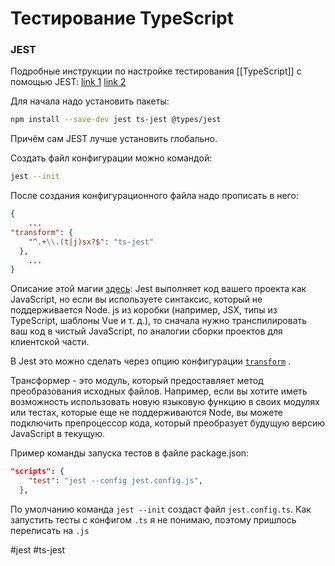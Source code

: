 # Тестирование TypeScript

### JEST
Подробные инструкции по настройке тестирования [[TypeScript]] с помощью JEST:
[link 1](https://jestjs.io/ru/docs/getting-started)
[link 2](https://itnext.io/step-by-step-building-and-publishing-an-npm-typescript-package-44fe7164964c)

Для начала надо установить пакеты:
```bash
npm install --save-dev jest ts-jest @types/jest
```

Причём сам JEST лучше установить глобально.

Создать файл конфигурации можно командой:
```bash
jest --init
```

После создания конфигурационного файла надо прописать в него:
```json
{
	...
"transform": {
    "^.+\\.(t|j)sx?$": "ts-jest"
  },
	...
}
```

Описание этой магии [здесь](https://jestjs.io/ru/docs/next/code-transformation):
Jest выполняет код вашего проекта как JavaScript, но если вы используете синтаксис, который не поддерживается Node. js из коробки (например, JSX, типы из TypeScript, шаблоны Vue и т. д.), то сначала нужно транспилировать ваш код в чистый JavaScript, по аналогии сборки проектов для клиентской части.

В Jest это можно сделать через опцию конфигурации [`transform`](https://jestjs.io/ru/docs/next/configuration#transform-objectstring-pathtotransformer--pathtotransformer-object) .

Трансформер - это модуль, который предоставляет метод преобразования исходных файлов. Например, если вы хотите иметь возможность использовать новую языковую функцию в своих модулях или тестах, которые еще не поддерживаются Node, вы можете подключить препроцессор кода, который преобразует будущую версию JavaScript в текущую.

Пример команды запуска тестов в файле package.json:
```json
"scripts": {
    "test": "jest --config jest.config.js",
  },
```


По умолчанию команда `jest --init` создаст файл `jest.config.ts`. Как запустить тесты с конфигом `.ts` я не понимаю, поэтому пришлось переписать на `.js`


#jest #ts-jest